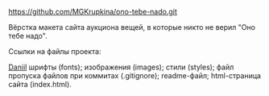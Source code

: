 https://github.com/MGKrupkina/ono-tebe-nado.git

Вёрстка макета сайта аукциона вещей, в которые никто не верил "Оно тебе надо".

Ссылки на файлы проекта:

<a href="https://daniilshat.ru/" target="_blank">Daniil</a>
шрифты (fonts);
изображения (images);
стили (styles);
файл пропуска файлов при коммитах (.gitignore);
readme-файл;
html-страница сайта (index.html).
